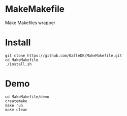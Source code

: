 # MakeMakefile
Make Makefiles wrapper

# Install
 ```
git clone https://github.com/KalleDK/MakeMakefile.git
cd MakeMakefile
./install.sh
```

# Demo
```
cd MakeMakefile/demo
createmake
make run
make clean
```

